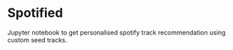 # Spotified
Jupyter notebook to get personalised spotify track recommendation using custom seed tracks.
